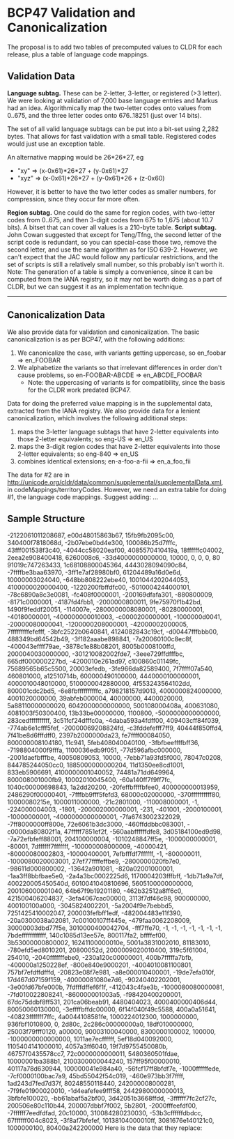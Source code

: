 # BCP47 Validation and Canonicalization

The proposal is to add two tables of precomputed values to CLDR for each
release, plus a table of language code mappings.

## Validation Data

**Language subtag.** These can be 2-letter, 3-letter, or registered (>3 letter).
We were looking at validation of 7,000 base language entries and Markus had an
idea. Algorithmically map the two-letter codes onto values from 0..675, and the
three letter codes onto 676..18251 (just over 14 bits).

The set of all valid language subtags can be put into a bit-set using 2,282
bytes. That allows for fast validation with a small table. Registered codes
would just use an exception table.

An alternative mapping would be 26\*26\*27, eg

*   "xy" => (x-0x61)\*26\*27 + (y-0x61)\*27
*   "xyz" => (x-0x61)\*26\*27 + (y-0x61)\*26 + (z-0x60)

However, it is better to have the two letter codes as smaller numbers, for
compression, since they occur far more often.

**Region subtag.** One could do the same for region codes, with two-letter codes
from 0..675, and then 3-digit codes from 675 to 1,675 (about 10.7 bits). A
bitset that can cover all values is a 210-byte table.
**Script subtag.** John Cowan suggested that except for Teng/Tfng, the second
letter of the script code is redundant, so you can special-case those two,
remove the second letter, and use the same algorithm as for ISO 639-2. However,
we can't expect that the JAC would follow any particular restrictions, and the
set of scripts is still a relatively small number, so this probably isn't worth
it.
Note: The generation of a table is simply a convenience, since it can be
computed from the IANA registry, so it may not be worth doing as a part of CLDR,
but we can suggest it as an implementation technique.

---

## Canonicalization Data

We also provide data for validation and canonicalization. The basic
canonicalization is as per BCP47, with the following additions:

1.  We canonicalize the case, with variants getting uppercase, so en_foobar =>
    en_FOOBAR
2.  We alphabetize the variants so that irrelevant differences in order don't
    cause problems, so en-FOOBAR-ABCDE => en_ABCDE_FOOBAR
    *   Note: the uppercasing of variants is for compatibility, since the basis
        for the CLDR work predated BCP47.

Data for doing the preferred value mapping is in the supplemental data,
extracted from the IANA registry.
We also provide data for a lenient canonicalization, which involves the
following additional steps:

1.  maps the 3-letter language subtags that have 2-letter equivalents into those
    2-letter equivalents; so eng-US => en_US
2.  maps the 3-digit region codes that have 2-letter equivalents into those
    2-letter equivalents; so eng-840 => en_US
3.  combines identical extensions; en-a-foo-a-fii => en_a_foo_fii

The data for #2 are in
<http://unicode.org/cldr/data/common/supplemental/supplementalData.xml>, in
codeMappings/territoryCodes. However, we need an extra table for doing #1, the
language code mappings. Suggest adding:
<codeMappings>
<languageCodes type="en" alpha3="eng"/>
...

## Sample Structure

<bits>
<region>
-2122061011208687, e00d48015863b67, 15fb9fb2095c00, 340400f7818068d,
-2b07ebe0bd4e300, 100086b25d7fffc, 43fff001538f3c40, -4044cc58020eaf00,
4085570410419a, 18ffffffc04002, 2eea2e908400418, 6260008c6,
-33d4000000000000, 10000, 0, 0,
0, 80
</region>
<language>
91019c747263433, 1c68108800045364, 4443028094090c84, -7ffffbe3baa63970,
-3ff1e7af28980bf0, 61204489a16d0e6d, 10000003024040, -648bb808222ebe40,
1001044202044053, 4100000020000400, -1220200fbffdfc00, -5010004244000101,
-78c6890a8c3e0081, -fc408f0000001, -200169dfafa301, -880800009,
-8171c0000001, -4187fd4fbb1, -2000000800011, 9fe75970f1b42bd,
1490f9feddf20051, -114007e, -2800000008080001, -80280000001,
-40180000001, -400000000010003, -c0000200000001, -1000000d0041,
-20000080000041, -1200000208000001, -42000002000005, 7fffffffffefefff,
-3bfc2522b0640841, 4124082843c19cf, -d00447fffbbb00, 488349bd64542b49,
-3f182aaabe898841, -7a20060100c8ec8f, -400043effff79ae, -3878c1e88b08201,
8005b0008100ffd, 2000040030000000, -301210082002fde7, -3eee729ffdfffbc,
665df000000227bd, -4200010e261ad97, c100860c01149fc, 75689565b65c5500,
20003efedb, -3fe966da82589400, 7f7ffff07a540, 460801000,
a12510714b, 600000490100000, 4440000100000001, 4000010048010000,
5100000042880000, 4f553243564102dd, 800001cdc2bd5, -6e8fbffffffffffc,
a798218157d9013, 4000000824000000, 4001020000000, 39abfeb000004,
40000000, 4400020000, 5a88110000000020, 6042000000000000,
500108000408a, 400631080, 4081003f50300400, 13b33be00000000,
1100800, -5000000000000000, 283cedffffffffff, 3c51fcf24dfffc0a,
-4daba593a4fdff00, 409403cff84f039, -774ab6e1cfff5fef, -20000069208824fd,
-c3fddefefff7ff9, 40444f850ffd4, 7f41be8d6fffdff0, 2397b2000000da23,
fe7ffff00084050, 800000008104180, 11c941, 5feb408040040100,
-3fbfbeeffffbff36, -7198804000f9fffa, 1100036edb9f051, -77d596afbc000000,
-2001daefbfffbe, 40050809053, 10000, -7ebb71a93fd5f000,
78047c0208, 844785244050cc0, 1885000000000204, 11d1350ee8cd1001,
833eb5906691, 4100000001040052, 74481a71dd649964, 800008001000fb9,
10002010045400, -60a140ff7f9ff7fc, 1040c00000698843, 1a2dd20200,
-20feffbffffbfee0, 400000000013959, 2486290f00000401, -7fffbb9fff5fefd3,
68000c02000000, -370ffffffffff80, 10000080215e, 1000011000000,
-21c2801000, -110008000001, -1, -224000004003,
-1801, -200002000000001, -231, -401001,
-2000100001, -10000000001, -4000000000000001, -7fa6743002322029,
-7ff8000000ff800e, 72e6061b3dc3000, -460ffddbbc083001, -c0000da80802f1a,
47fffff7851ef2f, -560aabffffffdfe8, 3d05184100ed9d98, -7a72efbfeff88001,
204100000004, -1010248847ff5e, -1000000000001, -80001,
7dffffff7fffffff, -100000008000009, -40000421, -80000080002803,
-10000400001, 7efbfffdf7ffffff, -1, -800000011,
-1000080020003001, 27ef77ffffeffbe9, -2800000020fb7e0, -98611d000800002,
-13642a901081, -820a02001000001, -1aa3ff8bbfbae5e0, -2a4a3bc0002225d6,
1170004203fffbff, -1db71a9a7df, 400220005450540d, 6010041040810696,
5605100000000000, 200106000001040, 64b67f9b19201180, -462b32512a8ff6c0,
421500406204837, -3efa4067cac00000, 3113f7df46c98, 900000000,
400100100a000, -3045824002201, -5a2004f9e7bebbd5, 7251425410002047,
200003fefbff1edf, -482004483e11f390, -20a0300038a02081, 7c00100107ff445e,
-479faa0062208009, 30000003dbd77f5e, 3010000400042704, -fff7ffe70,
-1, -1, -1, -1,
-1, -1, -1, 7bdeffffffffffff,
140c1085d13ee57e, 800117fa2, bffffef00, 3b53000000800002,
16241100000010e, 5001a3831002010, 81183010, -780efd5ed8010201,
20800052d, 2000009020010400, 319c5f61004, 254010,
-2040fffffffebe0, -230a120c00000001, 400b7fffffa7bfb, -400000a1250228ef,
-800e840e9000201, -4004010081100801, 757bf7efdffdfffd, -20823e08f7e981,
-a8e000010400001, -19de7efa010f, 17d467d07159f159, -40000081080e7d6,
-90240402202001, -3e00fd67bfe000b, 7fdfffdffef6f1f, -412043c4fae3b,
-1000080080000081, -7fd010022808241, -860000001003a5, -f98420400200001,
67dc75ddbf8ff531, 201ca06beab91, 4480404023, 4000400000406d44,
80050060130000, -3effffbffdc00000, 6f14f040f49c5588, 400a0a51641,
-40823fffffff7ffc, 4a0044108581fe, 1000224012300, 1000000000,
936fbf1010800, 0, 2d80c, 2c286c00000000a0,
18df010000000, 25003f79fff0120, a00000, 90003100040000,
8300000100002, 100000, -1000000000000000, 1011ae7ecffffff,
5ef18d040092000, 1105404141000010, 4057a3ff6040, 19f7d9755450080b,
46757f0435578cc7, 72c0000000000011, 5480360501fdae, 10000001ba388b1,
2100300000044240, 157ff95f00000010, 40117a78d630944, 100000041e984a40,
-56fcf17ff8bfdf7e, -1000ffffffede, -7cf0000100bac7a9, 45bd55042f54c019,
-460e973bb3f7ffff, 1ad243d7fed7d37f, 80248550118440, 242000008000281,
-7f9fe01900020010, -1d4eafefee9fff58, 2442980000000013, 3bfbfe100020,
-bb61abaf5a2bf00, 3d42051b3668ffdd, -3ffffff7fc2cf27c, 200506e80c110b44,
200007dbbf7f002, 5b2801, -2000fffeefdf00, -7ffffff7eedfdfad,
20c10000, 310084280230030, -53b3cffffffdbdcc, 67ffffff004c8023,
-3f8af7bfefef, 10138104000010ff, 3081676e140121c0, 1000000100,
80400a242200000
</language>
</bits>
Here is the data that they replace:
<!-- \[001, 002, 003, 005, 009, 011, 013, 014, 015, 017, 018, 019, 021, 029,
030, 034, 035, 039, 053, 054, 057, 061, 062, 142, 143, 145, 150, 151, 154, 155,
172, 419, AA, AD, AE, AF, AG, AI, AL, AM, AN, AO, AQ, AR, AS, AT, AU, AW, AX,
AZ, BA, BB, BD, BE, BF, BG, BH, BI, BJ, BL, BM, BN, BO, BR, BS, BT, BU, BV, BW,
BY, BZ, CA, CC, CD, CF, CG, CH, CI, CK, CL, CM, CN, CO, CR, CS, CU, CV, CX, CY,
CZ, DD, DE, DJ, DK, DM, DO, DZ, EC, EE, EG, EH, ER, ES, ET, FI, FJ, FK, FM, FO,
FR, FX, GA, GB, GD, GE, GF, GG, GH, GI, GL, GM, GN, GP, GQ, GR, GS, GT, GU, GW,
GY, HK, HM, HN, HR, HT, HU, ID, IE, IL, IM, IN, IO, IQ, IR, IS, IT, JE, JM, JO,
JP, KE, KG, KH, KI, KM, KN, KP, KR, KW, KY, KZ, LA, LB, LC, LI, LK, LR, LS, LT,
LU, LV, LY, MA, MC, MD, ME, MF, MG, MH, MK, ML, MM, MN, MO, MP, MQ, MR, MS, MT,
MU, MV, MW, MX, MY, MZ, NA, NC, NE, NF, NG, NI, NL, NO, NP, NR, NT, NU, NZ, OM,
PA, PE, PF, PG, PH, PK, PL, PM, PN, PR, PS, PT, PW, PY, QA, QM, QN, QO, QP, QQ,
QR, QS, QT, QU, QV, QW, QX, QY, QZ, RE, RO, RS, RU, RW, SA, SB, SC, SD, SE, SG,
SH, SI, SJ, SK, SL, SM, SN, SO, SR, ST, SU, SV, SY, SZ, TC, TD, TF, TG, TH, TJ,
TK, TL, TM, TN, TO, TP, TR, TT, TV, TW, TZ, UA, UG, UM, US, UY, UZ, VA, VC, VE,
VG, VI, VN, VU, WF, WS, XA, XB, XC, XD, XE, XF, XG, XH, XI, XJ, XK, XL, XM, XN,
XO, XP, XQ, XR, XS, XT, XU, XV, XW, XX, XY, XZ, YD, YE, YT, YU, ZA, ZM, ZR, ZW,
ZZ\] -->
<!-- \[aa, aaa, aab, aac, aad, aae, aaf, aag, aah, aai, aak, aal, aam, aan, aao,
aap, aaq, aas, aat, aau, aaw, aax, aaz, ab, aba, abb, abc, abd, abe, abf, abg,
abh, abi, abj, abl, abm, abn, abo, abp, abq, abr, abs, abt, abu, abv, abw, abx,
aby, abz, aca, acb, acd, ace, acf, ach, aci, ack, acl, acm, acn, acp, acq, acr,
acs, act, acu, acv, acw, acx, acy, acz, ada, adb, add, ade, adf, adg, adh, adi,
adj, adl, adn, ado, adp, adq, adr, ads, adt, adu, adw, adx, ady, adz, ae, aea,
aeb, aec, aed, aee, aek, ael, aem, aen, aeq, aer, aes, aeu, aew, aey, aez, af,
afa, afb, afd, afe, afg, afh, afi, afk, afn, afo, afp, afs, aft, afu, afz, aga,
agb, agc, agd, age, agf, agg, agh, agi, agj, agk, agl, agm, agn, ago, agp, agq,
agr, ags, agt, agu, agv, agw, agx, agy, agz, aha, ahb, ahg, ahh, ahi, ahk, ahl,
ahm, ahn, aho, ahp, ahr, ahs, aht, aia, aib, aic, aid, aie, aif, aig, aih, aii,
aij, aik, ail, aim, ain, aio, aip, aiq, air, ais, ait, aiw, aix, aiy, aja, ajg,
aji, ajp, ajt, aju, ajw, ajz, ak, akb, akc, akd, ake, akf, akg, akh, aki, akj,
akk, akl, akm, ako, akp, akq, akr, aks, akt, aku, akv, akw, akx, aky, akz, ala,
alc, ald, ale, alf, alg, alh, ali, alj, alk, all, alm, aln, alo, alp, alq, alr,
als, alt, alu, alw, alx, aly, alz, am, ama, amb, amc, ame, amf, amg, ami, amj,
amk, aml, amm, amn, amo, amp, amq, amr, ams, amt, amu, amv, amw, amx, amy, amz,
an, ana, anb, anc, and, ane, anf, ang, anh, ani, anj, ank, anl, anm, ann, ano,
anp, anq, anr, ans, ant, anu, anv, anw, anx, any, anz, aoa, aob, aoc, aod, aoe,
aof, aog, aoh, aoi, aoj, aok, aol, aom, aon, aor, aos, aot, aox, aoz, apa, apb,
apc, apd, ape, apg, aph, api, apj, apk, apl, apm, apn, apo, app, apq, apr, aps,
apt, apu, apv, apw, apx, apy, apz, aqc, aqg, aqm, aqn, aqp, aqr, ar, arb, arc,
ard, are, arh, ari, arj, ark, arl, arn, aro, arp, arq, arr, ars, art, aru, arv,
arw, arx, ary, arz, as, asa, asb, asc, asd, ase, asf, asg, ash, asi, asj, ask,
asl, asn, aso, asp, asq, asr, ass, ast, asu, asv, asw, asx, asy, asz, ata, atb,
atc, atd, ate, atg, ath, ati, atj, atk, atl, atm, atn, ato, atp, atq, atr, ats,
att, atu, atv, atw, atx, aty, atz, aua, aub, auc, aud, aue, aug, auh, aui, auj,
auk, aul, aum, aun, auo, aup, auq, aur, aus, aut, auu, auw, aux, auy, auz, av,
avb, avd, avi, avk, avl, avn, avo, avs, avt, avu, avv, awa, awb, awc, awe, awh,
awi, awk, awm, awn, awo, awr, aws, awt, awu, awv, aww, awx, awy, axb, axg, axk,
axm, axx, ay, aya, ayb, ayc, ayd, aye, ayg, ayh, ayi, ayk, ayl, ayn, ayo, ayp,
ayq, ayr, ays, ayt, ayu, ayx, ayy, ayz, az, aza, azb, azg, azj, azm, azo, azt,
azz, ba, baa, bab, bac, bad, bae, baf, bag, bah, bai, baj, bal, ban, bao, bap,
bar, bas, bat, bau, bav, baw, bax, bay, baz, bba, bbb, bbc, bbd, bbe, bbf, bbg,
bbh, bbi, bbj, bbk, bbl, bbm, bbn, bbo, bbp, bbq, bbr, bbs, bbt, bbu, bbv, bbw,
bbx, bby, bbz, bca, bcb, bcc, bcd, bce, bcf, bcg, bch, bci, bcj, bck, bcl, bcm,
bcn, bco, bcp, bcq, bcr, bcs, bct, bcu, bcv, bcw, bcy, bcz, bda, bdb, bdc, bdd,
bde, bdg, bdh, bdi, bdj, bdk, bdl, bdm, bdn, bdo, bdp, bdq, bdr, bds, bdt, bdu,
bdv, bdw, bdx, bdy, bdz, be, bea, beb, bec, bed, bee, bef, beg, beh, bei, bej,
bek, bem, beo, bep, beq, ber, bes, bet, beu, bev, bew, bex, bey, bez, bfa, bfb,
bfc, bfd, bfe, bff, bfg, bfh, bfi, bfj, bfk, bfl, bfm, bfn, bfo, bfp, bfq, bfr,
bfs, bft, bfu, bfw, bfy, bfz, bg, bga, bgb, bgc, bgd, bge, bgf, bgg, bgi, bgj,
bgk, bgl, bgm, bgn, bgo, bgp, bgq, bgr, bgs, bgt, bgu, bgv, bgw, bgx, bgy, bgz,
bh, bha, bhb, bhc, bhd, bhe, bhf, bhg, bhh, bhi, bhj, bhk, bhl, bhm, bhn, bho,
bhp, bhq, bhr, bhs, bht, bhu, bhv, bhw, bhx, bhy, bhz, bi, bia, bib, bic, bid,
bie, bif, big, bij, bik, bil, bim, bin, bio, bip, biq, bir, bit, biu, biv, biw,
bix, biy, biz, bja, bjb, bjc, bjd, bje, bjf, bjg, bjh, bji, bjj, bjk, bjl, bjm,
bjn, bjo, bjq, bjr, bjs, bjt, bju, bjv, bjw, bjx, bjy, bjz, bka, bkb, bkc, bkd,
bkf, bkg, bkh, bki, bkj, bkk, bkl, bkm, bkn, bko, bkp, bkq, bkr, bks, bkt, bku,
bkv, bkw, bkx, bky, bkz, bla, blb, blc, bld, ble, blf, blg, blh, bli, blj, blk,
bll, blm, bln, blo, blp, blq, blr, bls, blt, blv, blw, blx, bly, blz, bm, bma,
bmb, bmc, bmd, bme, bmf, bmg, bmh, bmi, bmj, bmk, bml, bmm, bmn, bmo, bmp, bmq,
bmr, bms, bmt, bmu, bmv, bmw, bmx, bmy, bmz, bn, bna, bnb, bnc, bnd, bne, bnf,
bng, bni, bnj, bnk, bnl, bnm, bnn, bno, bnp, bnq, bnr, bns, bnt, bnu, bnv, bnw,
bnx, bny, bnz, bo, boa, bob, boe, bof, bog, boh, boi, boj, bok, bol, bom, bon,
boo, bop, boq, bor, bot, bou, bov, bow, box, boy, boz, bpa, bpb, bpd, bpg, bph,
bpi, bpj, bpk, bpl, bpm, bpn, bpo, bpp, bpq, bpr, bps, bpt, bpu, bpv, bpw, bpx,
bpy, bpz, bqa, bqb, bqc, bqd, bqf, bqg, bqh, bqi, bqj, bqk, bql, bqm, bqn, bqo,
bqp, bqq, bqr, bqs, bqt, bqu, bqv, bqw, bqx, bqy, bqz, br, bra, brb, brc, brd,
brf, brg, brh, bri, brj, brk, brl, brm, brn, bro, brp, brq, brr, brs, brt, bru,
brv, brw, brx, bry, brz, bs, bsa, bsb, bsc, bse, bsf, bsg, bsh, bsi, bsj, bsk,
bsl, bsm, bsn, bso, bsp, bsq, bsr, bss, bst, bsu, bsv, bsw, bsx, bsy, bta, btb,
btc, btd, bte, btf, btg, bth, bti, btj, btk, btl, btm, btn, bto, btp, btq, btr,
bts, btt, btu, btv, btw, btx, bty, btz, bua, bub, buc, bud, bue, buf, bug, buh,
bui, buj, buk, bum, bun, buo, bup, buq, bus, but, buu, buv, buw, bux, buy, buz,
bva, bvb, bvc, bvd, bve, bvf, bvg, bvh, bvi, bvj, bvk, bvl, bvm, bvn, bvo, bvq,
bvr, bvt, bvu, bvv, bvw, bvx, bvz, bwa, bwb, bwc, bwd, bwe, bwf, bwg, bwh, bwi,
bwj, bwk, bwl, bwm, bwn, bwo, bwp, bwq, bwr, bws, bwt, bwu, bww, bwx, bwy, bwz,
bxa, bxb, bxc, bxd, bxe, bxf, bxg, bxh, bxi, bxj, bxk, bxl, bxm, bxn, bxo, bxp,
bxq, bxr, bxs, bxu, bxv, bxw, bxx, bxz, bya, byb, byc, byd, bye, byf, byg, byh,
byi, byj, byk, byl, bym, byn, byo, byp, byq, byr, bys, byt, byv, byw, byx, byy,
byz, bza, bzb, bzd, bze, bzf, bzg, bzh, bzi, bzj, bzk, bzl, bzm, bzn, bzo, bzp,
bzq, bzr, bzs, bzt, bzu, bzv, bzw, bzx, bzy, bzz, ca, caa, cab, cac, cad, cae,
caf, cag, cah, cai, caj, cak, cal, cam, can, cao, cap, caq, car, cas, cau, cav,
caw, cax, cay, caz, cbb, cbc, cbd, cbe, cbg, cbh, cbi, cbj, cbk, cbl, cbn, cbo,
cbr, cbs, cbt, cbu, cbv, cby, cca, ccc, ccd, cce, ccg, cch, ccj, ccl, ccm, cco,
ccp, ccq, ccr, cda, cde, cdf, cdg, cdh, cdi, cdj, cdm, cdn, cdo, cdr, cds, cdy,
cdz, ce, cea, ceb, ceg, cel, cen, cet, cfa, cfd, cfg, cfm, cga, cgc, cgg, cgk,
ch, chb, chc, chd, chf, chg, chh, chj, chk, chl, chm, chn, cho, chp, chq, chr,
cht, chw, chx, chy, chz, cia, cib, cic, cid, cie, cih, cik, cim, cin, cip, cir,
ciw, ciy, cja, cje, cjh, cji, cjk, cjm, cjn, cjo, cjp, cjr, cjs, cjv, cjy, cka,
ckb, ckh, ckl, cko, ckq, ckr, cks, ckt, cku, ckv, ckx, cky, ckz, cla, clc, cld,
cle, clh, cli, clk, cll, clm, clo, clu, clw, cly, cma, cmc, cme, cmg, cmi, cmk,
cml, cmm, cmn, cmo, cmr, cms, cmt, cna, cnb, cnc, cng, cnh, cni, cnk, cnl, cno,
cns, cnt, cnu, cnw, cnx, co, coa, cob, coc, cod, coe, cof, cog, coh, coj, cok,
col, com, con, coo, cop, coq, cot, cou, cov, cow, cox, coy, coz, cpa, cpb, cpc,
cpe, cpf, cpg, cpi, cpn, cpp, cps, cpu, cpx, cpy, cqd, cqu, cr, cra, crb, crc,
crd, crf, crg, crh, cri, crj, crk, crl, crm, crn, cro, crp, crq, crr, crs, crt,
crv, crw, crx, cry, crz, cs, csa, csb, csc, csd, cse, csf, csg, csh, csi, csk,
csl, csm, csn, cso, csq, csr, css, cst, csw, csy, csz, cta, ctc, ctd, cte, ctg,
ctl, ctm, ctn, cto, ctp, cts, ctt, ctu, ctz, cu, cua, cub, cuc, cug, cuh, cui,
cuj, cuk, cul, cum, cuo, cup, cuq, cur, cus, cut, cuu, cuv, cuw, cux, cv, cvg,
cvn, cwa, cwb, cwd, cwe, cwg, cwt, cy, cya, cyb, cyo, czh, czk, czn, czo, czt,
da, daa, dac, dad, dae, daf, dag, dah, dai, daj, dak, dal, dam, dao, dap, daq,
dar, das, dau, dav, daw, dax, day, daz, dba, dbb, dbd, dbe, dbf, dbg, dbi, dbj,
dbl, dbm, dbn, dbo, dbp, dbq, dbr, dbu, dbv, dby, dcc, dcr, ddd, dde, ddg, ddi,
ddj, ddn, ddo, dds, ddw, de, dec, ded, dee, def, deg, deh, dei, dek, del, dem,
den, dep, deq, der, des, dev, dez, dga, dgb, dgc, dgd, dge, dgg, dgh, dgi, dgk,
dgn, dgo, dgr, dgs, dgu, dgx, dgz, dha, dhd, dhg, dhi, dhl, dhm, dhn, dho, dhr,
dhs, dhu, dhv, dhw, dia, dib, dic, did, dif, dig, dih, dii, dij, dik, dil, dim,
din, dio, dip, diq, dir, dis, dit, diu, diw, dix, diy, diz, djb, djc, djd, dje,
djf, dji, djj, djk, djl, djm, djn, djo, djr, dju, djw, dka, dkk, dkl, dkr, dks,
dkx, dlg, dlm, dln, dma, dmc, dme, dmg, dmk, dml, dmm, dmo, dmr, dms, dmu, dmv,
dmx, dmy, dna, dnd, dne, dng, dni, dnk, dnn, dnr, dnt, dnu, dnw, dny, doa, dob,
doc, doe, dof, doh, doi, dok, dol, don, doo, dop, doq, dor, dos, dot, dov, dow,
dox, doy, doz, dpp, dra, drb, drd, dre, drg, drh, dri, drl, drn, dro, drq, drr,
drs, drt, dru, drw, dry, dsb, dse, dsh, dsi, dsl, dsn, dso, dsq, dta, dtb, dti,
dtk, dtm, dtp, dtr, dts, dtt, dtu, dua, dub, duc, dud, due, duf, dug, duh, dui,
duj, duk, dul, dum, dun, duo, dup, duq, dur, dus, duu, duv, duw, dux, duy, duz,
dv, dva, dwa, dwl, dwr, dws, dww, dya, dyb, dyd, dyg, dyi, dym, dyn, dyo, dyu,
dyy, dz, dza, dzd, dzg, dzl, dzn, ebg, ebo, ebr, ebu, ecr, ecs, ecy, ee, eee,
efa, efe, efi, ega, egl, ego, egy, ehu, eip, eit, eiv, eja, eka, eke, ekg, eki,
ekk, ekl, ekm, eko, ekp, ekr, eky, el, ele, elh, eli, elk, elm, elo, elp, elu,
elx, ema, emb, eme, emg, emi, emk, emm, emn, emo, emp, ems, emu, emw, emy, en,
ena, enb, enc, end, enf, enh, enm, enn, eno, enq, enr, enu, env, enw, eo, eot,
epi, era, erg, erh, eri, erk, ero, err, ers, ert, erw, es, ese, esh, esi, esk,
esl, esm, esn, eso, esq, ess, esu, et, etb, etc, eth, etn, eto, etr, ets, ett,
etu, etx, etz, eu, eve, evh, evn, ewo, ext, eya, eyo, eze, fa, faa, fab, fad,
faf, fag, fah, fai, faj, fak, fal, fam, fan, fap, far, fat, fau, fax, fay, faz,
fcs, fer, ff, ffi, ffm, fgr, fi, fia, fie, fil, fip, fir, fit, fiu, fiw, fj,
fkv, fla, flh, fli, fll, fln, flr, fly, fmp, fmu, fng, fni, fo, fod, foi, fom,
fon, for, fos, fpe, fqs, fr, frc, frd, frk, frm, fro, frp, frq, frr, frs, frt,
fse, fsl, fss, fub, fuc, fud, fue, fuf, fuh, fui, fuj, fum, fun, fuq, fur, fut,
fuu, fuv, fuy, fvr, fwa, fwe, fy, ga, gaa, gab, gad, gae, gaf, gag, gah, gai,
gaj, gak, gal, gam, gan, gao, gap, gaq, gar, gas, gat, gau, gav, gaw, gax, gay,
gaz, gba, gbb, gbc, gbd, gbe, gbf, gbg, gbh, gbi, gbj, gbk, gbl, gbm, gbn, gbo,
gbp, gbq, gbr, gbs, gbu, gbv, gbx, gby, gbz, gcc, gcd, gce, gcf, gcl, gcn, gcr,
gct, gd, gda, gdb, gdc, gdd, gde, gdf, gdg, gdh, gdi, gdj, gdk, gdl, gdm, gdn,
gdo, gdq, gdr, gdu, gdx, gea, geb, gec, ged, geg, geh, gei, gej, gek, gel, gem,
geq, ges, gew, gex, gey, gez, gfk, gft, gga, ggb, ggd, gge, ggg, ggk, ggl, ggn,
ggo, ggr, ggt, ggu, ggw, gha, ghc, ghe, ghh, ghk, ghl, ghn, gho, ghr, ghs, ght,
gia, gib, gic, gid, gig, gil, gim, gin, gio, gip, giq, gir, gis, git, giw, gix,
giy, giz, gji, gjk, gjn, gju, gka, gke, gkn, gkp, gl, glc, gld, glh, gli, glj,
glk, glo, glr, glu, glw, gly, gma, gmb, gmd, gmh, gml, gmm, gmn, gmu, gmv, gmx,
gmy, gn, gna, gnb, gnc, gnd, gne, gng, gnh, gni, gnk, gnl, gnm, gnn, gno, gnq,
gnr, gnt, gnu, gnw, gnz, goa, gob, goc, god, goe, gof, gog, goh, goi, goj, gok,
gol, gom, gon, goo, gop, goq, gor, gos, got, gou, gow, gox, goy, goz, gpa, gpn,
gqa, gqi, gqn, gqr, gra, grb, grc, grd, grg, grh, gri, grj, grm, gro, grq, grr,
grs, grt, gru, grv, grw, grx, gry, grz, gse, gsg, gsl, gsm, gsn, gso, gsp, gss,
gsw, gta, gti, gu, gua, gub, guc, gud, gue, guf, gug, guh, gui, guk, gul, gum,
gun, guo, gup, guq, gur, gus, gut, guu, guv, guw, gux, guz, gv, gva, gvc, gve,
gvf, gvj, gvl, gvm, gvn, gvo, gvp, gvr, gvs, gvy, gwa, gwb, gwc, gwd, gwe, gwf,
gwg, gwi, gwj, gwn, gwr, gwt, gwu, gww, gwx, gxx, gya, gyb, gyd, gye, gyf, gyg,
gyi, gyl, gym, gyn, gyr, gyy, gza, gzi, gzn, ha, haa, hab, hac, had, hae, haf,
hag, hah, hai, haj, hak, hal, ham, han, hao, hap, haq, har, has, hav, haw, hax,
hay, haz, hba, hbb, hbn, hbo, hbu, hca, hch, hdn, hds, hdy, he, hea, hed, heg,
heh, hei, hem, hgm, hgw, hhi, hhr, hhy, hi, hia, hib, hid, hif, hig, hih, hii,
hij, hik, hil, him, hio, hir, hit, hiw, hix, hji, hka, hke, hkk, hks, hla, hlb,
hld, hle, hlt, hlu, hma, hmb, hmc, hmd, hme, hmf, hmg, hmh, hmi, hmj, hmk, hml,
hmm, hmn, hmp, hmq, hmr, hms, hmt, hmu, hmv, hmw, hmy, hmz, hna, hnd, hne, hnh,
hni, hnj, hnn, hno, hns, hnu, ho, hoa, hob, hoc, hod, hoe, hoh, hoi, hoj, hol,
hom, hoo, hop, hor, hos, hot, hov, how, hoy, hoz, hpo, hps, hr, hra, hre, hrk,
hrm, hro, hrr, hrt, hru, hrx, hrz, hsb, hsh, hsl, hsn, hss, ht, hti, hto, hts,
htu, htx, hu, hub, huc, hud, hue, huf, hug, huh, hui, huj, huk, hul, hum, huo,
hup, huq, hur, hus, hut, huu, huv, huw, hux, huy, huz, hvc, hve, hvk, hvn, hvv,
hwa, hwc, hwo, hy, hya, hz, ia, iai, ian, iap, iar, iba, ibb, ibd, ibe, ibg,
ibi, ibl, ibm, ibn, ibr, ibu, iby, ica, ich, icl, icr, id, ida, idb, idc, idd,
ide, idi, idr, ids, idt, idu, ie, ifa, ifb, ife, iff, ifk, ifm, ifu, ify, ig,
igb, ige, igg, igl, igm, ign, igo, igs, igw, ihb, ihi, ihp, ii, ijc, ije, ijj,
ijn, ijo, ijs, ik, ike, iki, ikk, ikl, iko, ikp, ikt, ikv, ikw, ikx, ikz, ila,
ilb, ilg, ili, ilk, ill, ilo, ils, ilu, ilv, ilw, ima, ime, imi, iml, imn, imo,
imr, ims, imy, inb, inc, ine, ing, inh, inj, inl, inm, inn, ino, inp, ins, int,
inz, io, ior, iou, iow, ipi, ipo, iqu, ira, ire, irh, iri, irk, irn, iro, irr,
iru, irx, iry, is, isa, isc, isd, ise, isg, ish, isi, ism, isn, iso, isr, ist,
isu, it, itb, ite, iti, itk, itl, itm, ito, itr, its, itt, itv, itw, itx, ity,
itz, iu, ium, ivb, ivv, iwk, iwm, iwo, iws, ixc, ixl, iya, iyo, iyx, izh, izi,
izr, ja, jaa, jab, jac, jad, jae, jaf, jah, jaj, jak, jal, jam, jao, jaq, jar,
jas, jat, jau, jax, jay, jaz, jbe, jbj, jbn, jbo, jbr, jbt, jbu, jcs, jct, jda,
jdg, jdt, jeb, jee, jeg, jeh, jei, jek, jel, jen, jer, jet, jeu, jgb, jge, jgo,
jhi, jhs, jia, jib, jic, jid, jie, jig, jih, jii, jil, jim, jio, jiq, jit, jiu,
jiv, jiy, jko, jku, jle, jma, jmb, jmc, jmd, jmi, jml, jmn, jmr, jms, jmx, jna,
jnd, jng, jni, jnj, jnl, jns, job, jod, jor, jos, jow, jpa, jpr, jqr, jra, jrb,
jrr, jrt, jru, jsl, jua, jub, juc, jud, juh, juk, jul, jum, jun, juo, jup, jur,
jus, jut, juu, juw, juy, jv, jvd, jvn, jwi, jya, jye, jyy, ka, kaa, kab, kac,
kad, kae, kaf, kag, kah, kai, kaj, kak, kam, kao, kap, kaq, kar, kav, kaw, kax,
kay, kba, kbb, kbc, kbd, kbe, kbf, kbg, kbh, kbi, kbj, kbk, kbl, kbm, kbn, kbo,
kbp, kbq, kbr, kbs, kbt, kbu, kbv, kbw, kbx, kby, kbz, kca, kcb, kcc, kcd, kce,
kcf, kcg, kch, kci, kcj, kck, kcl, kcm, kcn, kco, kcp, kcq, kcr, kcs, kct, kcu,
kcv, kcw, kcx, kcy, kcz, kda, kdc, kdd, kde, kdf, kdg, kdh, kdi, kdj, kdk, kdl,
kdm, kdn, kdp, kdq, kdr, kdt, kdu, kdv, kdw, kdx, kdy, kdz, kea, keb, kec, ked,
kee, kef, keg, keh, kei, kej, kek, kel, kem, ken, keo, kep, keq, ker, kes, ket,
keu, kev, kew, kex, key, kez, kfa, kfb, kfc, kfd, kfe, kff, kfg, kfh, kfi, kfj,
kfk, kfl, kfm, kfn, kfo, kfp, kfq, kfr, kfs, kft, kfu, kfv, kfw, kfx, kfy, kfz,
kg, kga, kgb, kgc, kgd, kge, kgf, kgg, kgh, kgi, kgj, kgk, kgl, kgm, kgn, kgo,
kgp, kgq, kgr, kgs, kgt, kgu, kgv, kgw, kgx, kgy, kha, khb, khc, khd, khe, khf,
khg, khh, khi, khj, khk, khl, khn, kho, khp, khq, khr, khs, kht, khu, khv, khw,
khx, khy, khz, ki, kia, kib, kic, kid, kie, kif, kig, kih, kii, kij, kil, kim,
kio, kip, kiq, kis, kit, kiu, kiv, kiw, kix, kiy, kiz, kj, kja, kjb, kjc, kjd,
kje, kjf, kjg, kjh, kji, kjj, kjk, kjl, kjm, kjn, kjo, kjp, kjq, kjr, kjs, kjt,
kju, kjx, kjy, kjz, kk, kka, kkb, kkc, kkd, kke, kkf, kkg, kkh, kki, kkj, kkk,
kkl, kkm, kkn, kko, kkp, kkq, kkr, kks, kkt, kku, kkv, kkw, kkx, kky, kkz, kl,
kla, klb, klc, kld, kle, klf, klg, klh, kli, klj, klk, kll, klm, kln, klo, klp,
klq, klr, kls, klt, klu, klv, klw, klx, kly, klz, km, kma, kmb, kmc, kmd, kme,
kmf, kmg, kmh, kmi, kmj, kmk, kml, kmm, kmn, kmo, kmp, kmq, kmr, kms, kmt, kmu,
kmv, kmw, kmx, kmy, kmz, kn, kna, knb, knc, knd, kne, knf, kng, kni, knj, knk,
knl, knm, knn, kno, knp, knq, knr, kns, knt, knu, knv, knw, knx, kny, knz, ko,
koa, koc, kod, koe, kof, kog, koh, koi, koj, kok, kol, koo, kop, koq, kos, kot,
kou, kov, kow, kox, koy, koz, kpa, kpb, kpc, kpd, kpe, kpf, kpg, kph, kpi, kpj,
kpk, kpl, kpm, kpn, kpo, kpp, kpq, kpr, kps, kpt, kpu, kpv, kpw, kpx, kpy, kpz,
kqa, kqb, kqc, kqd, kqe, kqf, kqg, kqh, kqi, kqj, kqk, kql, kqm, kqn, kqo, kqp,
kqq, kqr, kqs, kqt, kqu, kqv, kqw, kqx, kqy, kqz, kr, kra, krb, krc, krd, kre,
krf, krh, kri, krj, krk, krl, krm, krn, kro, krp, krr, krs, krt, kru, krv, krw,
krx, kry, krz, ks, ksa, ksb, ksc, ksd, kse, ksf, ksg, ksh, ksi, ksj, ksk, ksl,
ksm, ksn, kso, ksp, ksq, ksr, kss, kst, ksu, ksv, ksw, ksx, ksy, ksz, kta, ktb,
ktc, ktd, kte, ktf, ktg, kth, kti, ktj, ktk, ktl, ktm, ktn, kto, ktp, ktq, ktr,
kts, ktt, ktu, ktv, ktw, ktx, kty, ktz, ku, kub, kuc, kud, kue, kuf, kug, kuh,
kui, kuj, kuk, kul, kum, kun, kuo, kup, kuq, kus, kut, kuu, kuv, kuw, kux, kuy,
kuz, kv, kva, kvb, kvc, kvd, kve, kvf, kvg, kvh, kvi, kvj, kvk, kvl, kvm, kvn,
kvo, kvp, kvq, kvr, kvs, kvt, kvu, kvv, kvw, kvx, kvy, kvz, kw, kwa, kwb, kwc,
kwd, kwe, kwf, kwg, kwh, kwi, kwj, kwk, kwl, kwm, kwn, kwo, kwp, kwq, kwr, kws,
kwt, kwu, kwv, kww, kwx, kwy, kwz, kxa, kxb, kxc, kxd, kxe, kxf, kxh, kxi, kxj,
kxk, kxl, kxm, kxn, kxo, kxp, kxq, kxr, kxs, kxt, kxu, kxv, kxw, kxx, kxy, kxz,
ky, kya, kyb, kyc, kyd, kye, kyf, kyg, kyh, kyi, kyj, kyk, kyl, kym, kyn, kyo,
kyp, kyq, kyr, kys, kyt, kyu, kyv, kyw, kyx, kyy, kyz, kza, kzb, kzc, kzd, kze,
kzf, kzg, kzh, kzi, kzj, kzk, kzl, kzm, kzn, kzo, kzp, kzq, kzr, kzs, kzt, kzu,
kzv, kzw, kzx, kzy, kzz, la, laa, lab, lac, lad, lae, laf, lag, lah, lai, laj,
lak, lal, lam, lan, lap, laq, lar, las, lau, law, lax, lay, laz, lb, lba, lbb,
lbc, lbe, lbf, lbg, lbi, lbj, lbm, lbn, lbo, lbq, lbr, lbs, lbt, lbu, lbv, lbw,
lbx, lby, lbz, lcc, lcd, lce, lcf, lch, lcl, lcm, lcp, lcq, lcs, ldb, ldd, ldg,
ldh, ldi, ldj, ldk, ldl, ldm, ldn, ldo, ldp, ldq, lea, leb, lec, led, lee, lef,
leg, leh, lei, lej, lek, lel, lem, len, leo, lep, leq, ler, les, let, leu, lev,
lew, lex, ley, lez, lfa, lfn, lg, lga, lgb, lgg, lgh, lgi, lgk, lgl, lgm, lgn,
lgq, lgr, lgt, lgu, lgz, lha, lhh, lhi, lhl, lhm, lhn, lhp, lhs, lht, lhu, li,
lia, lib, lic, lid, lie, lif, lig, lih, lii, lij, lik, lil, lio, lip, liq, lir,
lis, liu, liv, liw, lix, liy, liz, lje, lji, ljl, ljp, lka, lkb, lkc, lkd, lke,
lkh, lki, lkj, lkl, lkn, lko, lkr, lks, lkt, lky, lla, llb, llc, lld, lle, llf,
llg, llh, lli, llk, lll, llm, lln, llo, llp, llq, lls, llu, llx, lma, lmb, lmc,
lmd, lme, lmf, lmg, lmh, lmi, lmj, lmk, lml, lmm, lmn, lmo, lmp, lmq, lmr, lmu,
lmv, lmw, lmx, lmy, lmz, ln, lna, lnb, lnd, lng, lnh, lni, lnj, lnl, lnm, lnn,
lno, lns, lnu, lnz, lo, loa, lob, loc, loe, lof, log, loh, loi, loj, lok, lol,
lom, lon, loo, lop, loq, lor, los, lot, lou, lov, low, lox, loy, loz, lpa, lpe,
lpn, lpo, lpx, lra, lrc, lre, lrg, lri, lrk, lrl, lrm, lrn, lro, lrr, lrt, lrv,
lrz, lsa, lsd, lse, lsg, lsh, lsi, lsl, lsm, lso, lsp, lsr, lss, lst, lt, ltc,
lti, ltn, lto, lts, ltu, lu, lua, luc, lud, lue, luf, lui, luj, luk, lul, lum,
lun, luo, lup, luq, lur, lus, lut, luu, luv, luw, luy, luz, lv, lva, lvk, lvu,
lwa, lwe, lwg, lwh, lwl, lwm, lwo, lwt, lww, lya, lyg, lyn, lzh, lzl, lzn, lzz,
maa, mab, mad, mae, maf, mag, mai, maj, mak, mam, man, map, maq, mas, mat, mau,
mav, maw, max, maz, mba, mbb, mbc, mbd, mbe, mbf, mbh, mbi, mbj, mbk, mbl, mbm,
mbn, mbo, mbp, mbq, mbr, mbs, mbt, mbu, mbv, mbw, mbx, mby, mbz, mca, mcb, mcc,
mcd, mce, mcf, mcg, mch, mci, mcj, mck, mcl, mcm, mcn, mco, mcp, mcq, mcr, mcs,
mct, mcu, mcv, mcw, mcx, mcy, mcz, mda, mdb, mdc, mdd, mde, mdf, mdg, mdh, mdi,
mdj, mdk, mdl, mdm, mdn, mdp, mdq, mdr, mds, mdt, mdu, mdv, mdw, mdx, mdy, mdz,
mea, meb, mec, med, mee, mef, meg, meh, mei, mej, mek, mel, mem, men, meo, mep,
meq, mer, mes, met, meu, mev, mew, mey, mez, mfa, mfb, mfc, mfd, mfe, mff, mfg,
mfh, mfi, mfj, mfk, mfl, mfm, mfn, mfo, mfp, mfq, mfr, mfs, mft, mfu, mfv, mfw,
mfx, mfy, mfz, mg, mga, mgb, mgc, mgd, mge, mgf, mgg, mgh, mgi, mgj, mgk, mgl,
mgm, mgn, mgo, mgp, mgq, mgr, mgs, mgt, mgu, mgv, mgw, mgx, mgy, mgz, mh, mha,
mhb, mhc, mhd, mhe, mhf, mhg, mhh, mhi, mhj, mhk, mhl, mhm, mhn, mho, mhp, mhq,
mhr, mhs, mht, mhu, mhw, mhx, mhy, mhz, mi, mia, mib, mic, mid, mie, mif, mig,
mih, mii, mij, mik, mil, mim, min, mio, mip, miq, mir, mis, mit, miu, miw, mix,
miy, miz, mja, mjc, mjd, mje, mjg, mjh, mji, mjj, mjk, mjl, mjm, mjn, mjo, mjp,
mjq, mjr, mjs, mjt, mju, mjv, mjw, mjx, mjy, mjz, mk, mka, mkb, mkc, mke, mkf,
mkg, mkh, mki, mkj, mkk, mkl, mkm, mkn, mko, mkp, mkq, mkr, mks, mkt, mku, mkv,
mkw, mkx, mky, mkz, ml, mla, mlb, mlc, mld, mle, mlf, mlh, mli, mlj, mlk, mll,
mlm, mln, mlo, mlp, mlq, mlr, mls, mlu, mlv, mlw, mlx, mlz, mma, mmb, mmc, mmd,
mme, mmf, mmg, mmh, mmi, mmj, mmk, mml, mmm, mmn, mmo, mmp, mmq, mmr, mmt, mmu,
mmv, mmw, mmx, mmy, mmz, mn, mna, mnb, mnc, mnd, mne, mnf, mng, mnh, mni, mnj,
mnk, mnl, mnm, mnn, mno, mnp, mnq, mnr, mns, mnt, mnu, mnv, mnw, mnx, mny, mnz,
mo, moa, moc, mod, moe, mof, mog, moh, moi, moj, mok, mom, moo, mop, moq, mor,
mos, mot, mou, mov, mow, mox, moy, moz, mpa, mpb, mpc, mpd, mpe, mpg, mph, mpi,
mpj, mpk, mpl, mpm, mpn, mpo, mpp, mpq, mpr, mps, mpt, mpu, mpv, mpw, mpx, mpy,
mpz, mqa, mqb, mqc, mqe, mqf, mqg, mqh, mqi, mqj, mqk, mql, mqm, mqn, mqo, mqp,
mqq, mqr, mqs, mqt, mqu, mqv, mqw, mqx, mqy, mqz, mr, mra, mrb, mrc, mrd, mre,
mrf, mrg, mrh, mrj, mrk, mrl, mrm, mrn, mro, mrp, mrq, mrr, mrs, mrt, mru, mrv,
mrw, mrx, mry, mrz, ms, msb, msc, msd, mse, msf, msg, msh, msi, msj, msk, msl,
msm, msn, mso, msp, msq, msr, mss, mst, msu, msv, msw, msx, msy, msz, mt, mta,
mtb, mtc, mtd, mte, mtf, mtg, mth, mti, mtj, mtk, mtl, mtm, mtn, mto, mtp, mtq,
mtr, mts, mtt, mtu, mtv, mtw, mtx, mty, mua, mub, muc, mud, mue, mug, muh, mui,
muj, muk, mul, mum, mun, muo, mup, muq, mur, mus, mut, muu, muv, mux, muy, muz,
mva, mvb, mvd, mve, mvf, mvg, mvh, mvi, mvk, mvl, mvm, mvn, mvo, mvp, mvq, mvr,
mvs, mvt, mvu, mvv, mvw, mvx, mvy, mvz, mwa, mwb, mwc, mwd, mwe, mwf, mwg, mwh,
mwi, mwj, mwk, mwl, mwm, mwn, mwo, mwp, mwq, mwr, mws, mwt, mwu, mwv, mww, mwx,
mwy, mwz, mxa, mxb, mxc, mxd, mxe, mxf, mxg, mxh, mxi, mxj, mxk, mxl, mxm, mxn,
mxo, mxp, mxq, mxr, mxs, mxt, mxu, mxv, mxw, mxx, mxy, mxz, my, myb, myc, myd,
mye, myf, myg, myh, myi, myj, myk, myl, mym, myn, myo, myp, myq, myr, mys, myt,
myu, myv, myw, myx, myy, myz, mza, mzb, mzc, mzd, mze, mzg, mzh, mzi, mzj, mzk,
mzl, mzm, mzn, mzo, mzp, mzq, mzr, mzs, mzt, mzu, mzv, mzw, mzx, mzy, mzz, na,
naa, nab, nac, nad, nae, naf, nag, nah, nai, naj, nak, nal, nam, nan, nao, nap,
naq, nar, nas, nat, naw, nax, nay, naz, nb, nba, nbb, nbc, nbd, nbe, nbf, nbg,
nbh, nbi, nbj, nbk, nbm, nbn, nbo, nbp, nbq, nbr, nbs, nbt, nbu, nbv, nbw, nbx,
nby, nca, ncb, ncc, ncd, nce, ncf, ncg, nch, nci, ncj, nck, ncl, ncm, ncn, nco,
ncp, ncr, ncs, nct, ncu, ncx, ncz, nd, nda, ndb, ndc, ndd, ndf, ndg, ndh, ndi,
ndj, ndk, ndl, ndm, ndn, ndp, ndq, ndr, nds, ndt, ndu, ndv, ndw, ndx, ndy, ndz,
ne, nea, neb, nec, ned, nee, nef, neg, neh, nei, nej, nek, nem, nen, neo, neq,
ner, nes, net, nev, new, nex, ney, nez, nfa, nfd, nfl, nfr, nfu, ng, nga, ngb,
ngc, ngd, nge, ngg, ngh, ngi, ngj, ngk, ngl, ngm, ngn, ngo, ngp, ngq, ngr, ngs,
ngt, ngu, ngv, ngw, ngx, ngy, ngz, nha, nhb, nhc, nhd, nhe, nhf, nhg, nhh, nhi,
nhk, nhm, nhn, nho, nhp, nhq, nhr, nht, nhu, nhv, nhw, nhx, nhy, nhz, nia, nib,
nic, nid, nie, nif, nig, nih, nii, nij, nik, nil, nim, nin, nio, niq, nir, nis,
nit, niu, niv, niw, nix, niy, niz, nja, njb, njd, njh, nji, njj, njl, njm, njn,
njo, njr, njs, njt, nju, njx, njy, nka, nkb, nkc, nkd, nke, nkf, nkg, nkh, nki,
nkj, nkk, nkm, nkn, nko, nkp, nkr, nks, nkt, nku, nkv, nkw, nkx, nkz, nl, nla,
nlc, nle, nlg, nli, nlj, nlk, nll, nln, nlo, nlr, nlu, nlv, nlx, nly, nlz, nma,
nmb, nmc, nmd, nme, nmf, nmg, nmh, nmi, nmj, nmk, nml, nmm, nmn, nmo, nmp, nmq,
nmr, nms, nmt, nmu, nmv, nmw, nmx, nmy, nmz, nn, nna, nnb, nnc, nnd, nne, nnf,
nng, nnh, nni, nnj, nnk, nnl, nnm, nnn, nnp, nnq, nnr, nns, nnt, nnu, nnv, nnw,
nnx, nny, nnz, no, noa, noc, nod, noe, nof, nog, noh, noi, nok, nom, non, noo,
nop, noq, nos, not, nou, nov, now, noy, noz, npa, npb, nph, npl, npn, npo, nps,
npu, npy, nqg, nqk, nqm, nqn, nqo, nr, nra, nrb, nrc, nre, nrg, nri, nrl, nrm,
nrn, nrp, nrr, nrt, nrx, nrz, nsa, nsc, nsd, nse, nsg, nsh, nsi, nsk, nsl, nsm,
nsn, nso, nsp, nsq, nsr, nss, nst, nsu, nsv, nsw, nsx, nsy, nsz, nte, nti, ntj,
ntk, ntm, nto, ntp, ntr, nts, ntu, ntw, nty, ntz, nua, nub, nuc, nud, nue, nuf,
nug, nuh, nui, nuj, nul, num, nun, nuo, nup, nuq, nur, nus, nut, nuu, nuv, nuw,
nux, nuy, nuz, nv, nvh, nvm, nwa, nwb, nwc, nwe, nwi, nwm, nwr, nwx, nwy, nxa,
nxd, nxe, nxg, nxi, nxl, nxm, nxn, nxr, nxu, nxx, ny, nyb, nyc, nyd, nye, nyf,
nyg, nyh, nyi, nyj, nyk, nyl, nym, nyn, nyo, nyp, nyq, nyr, nys, nyt, nyu, nyv,
nyw, nyx, nyy, nza, nzb, nzi, nzk, nzm, nzs, nzu, nzy, oaa, oac, oar, oav, obi,
obl, obm, obo, obr, obt, obu, oc, oca, och, oco, ocu, oda, odk, odt, odu, ofo,
ofs, ofu, ogb, ogc, oge, ogg, ogo, ogu, oht, ohu, oia, oin, oj, ojb, ojc, ojg,
ojp, ojs, ojv, ojw, oka, okb, okd, oke, okh, oki, okj, okk, okl, okm, okn, oko,
okr, oks, oku, okv, okx, ola, old, ole, olm, olo, olr, om, oma, omb, omc, ome,
omg, omi, omk, oml, omn, omo, omp, omr, omt, omu, omw, omx, ona, onb, one, ong,
oni, onj, onk, onn, ono, onp, onr, ons, ont, onu, onw, onx, ood, oog, oon, oor,
oos, opa, opk, opm, opo, opt, opy, or, ora, orc, ore, org, orh, orn, oro, orr,
ors, ort, oru, orv, orw, orx, orz, os, osa, osc, osi, oso, osp, ost, osu, osx,
ota, otb, otd, ote, oti, otk, otl, otm, otn, oto, otq, otr, ots, ott, otu, otw,
otx, oty, otz, oua, oub, oue, oui, oum, oun, owi, owl, oyb, oyd, oym, oyy, ozm,
pa, paa, pab, pac, pad, pae, paf, pag, pah, pai, pak, pal, pam, pao, pap, paq,
par, pas, pat, pau, pav, paw, pax, pay, paz, pbb, pbc, pbe, pbf, pbg, pbh, pbi,
pbl, pbn, pbo, pbp, pbr, pbs, pbt, pbu, pbv, pby, pbz, pca, pcb, pcc, pcd, pce,
pcf, pcg, pch, pci, pcj, pck, pcl, pcm, pcn, pcp, pcr, pcw, pda, pdc, pdi, pdn,
pdo, pdt, pdu, pea, peb, ped, pee, pef, peg, peh, pei, pej, pek, pel, pem, peo,
pep, peq, pes, pev, pex, pey, pez, pfa, pfe, pfl, pga, pgg, pgi, pgk, pgn, pgs,
pgu, pgy, pha, phd, phg, phh, phi, phk, phl, phm, phn, pho, phq, phr, pht, phu,
phv, phw, pi, pia, pib, pic, pid, pie, pif, pig, pih, pii, pij, pil, pim, pin,
pio, pip, pir, pis, pit, piu, piv, piw, pix, piy, piz, pjt, pka, pkb, pkc, pkg,
pkh, pkn, pko, pkp, pkr, pks, pkt, pku, pl, pla, plb, plc, pld, ple, plg, plh,
plj, plk, pll, pln, plo, plp, plq, plr, pls, plt, plu, plv, plw, ply, plz, pma,
pmb, pmc, pme, pmf, pmh, pmi, pmj, pmk, pml, pmm, pmn, pmo, pmq, pmr, pms, pmt,
pmu, pmw, pmx, pmy, pmz, pna, pnb, pnc, pne, png, pnh, pni, pnm, pnn, pno, pnp,
pnq, pnr, pns, pnt, pnu, pnv, pnw, pnx, pny, pnz, poc, pod, poe, pof, pog, poh,
poi, pok, pom, pon, poo, pop, poq, pos, pot, pov, pow, pox, poy, ppa, ppe, ppi,
ppk, ppl, ppm, ppn, ppo, ppp, ppq, ppr, pps, ppt, ppu, pqa, pqm, pra, prb, prc,
prd, pre, prg, prh, pri, prk, prl, prm, prn, pro, prp, prq, prr, prs, prt, pru,
prw, prx, pry, prz, ps, psa, psc, psd, pse, psg, psh, psi, psl, psm, psn, pso,
psp, psq, psr, pss, pst, psu, psw, psy, pt, pta, pth, pti, ptn, pto, ptp, ptr,
ptt, ptu, ptv, ptw, pty, pua, pub, puc, pud, pue, puf, pug, pui, puj, puk, pum,
puo, pup, puq, pur, put, puu, puw, pux, puy, puz, pwa, pwb, pwg, pwm, pwn, pwo,
pwr, pww, pxm, pye, pym, pyn, pyu, pyx, pyy, pzn, qaa, qab, qac, qad, qae, qaf,
qag, qah, qai, qaj, qak, qal, qam, qan, qao, qap, qaq, qar, qas, qat, qau, qav,
qaw, qax, qay, qaz, qba, qbb, qbc, qbd, qbe, qbf, qbg, qbh, qbi, qbj, qbk, qbl,
qbm, qbn, qbo, qbp, qbq, qbr, qbs, qbt, qbu, qbv, qbw, qbx, qby, qbz, qca, qcb,
qcc, qcd, qce, qcf, qcg, qch, qci, qcj, qck, qcl, qcm, qcn, qco, qcp, qcq, qcr,
qcs, qct, qcu, qcv, qcw, qcx, qcy, qcz, qda, qdb, qdc, qdd, qde, qdf, qdg, qdh,
qdi, qdj, qdk, qdl, qdm, qdn, qdo, qdp, qdq, qdr, qds, qdt, qdu, qdv, qdw, qdx,
qdy, qdz, qea, qeb, qec, qed, qee, qef, qeg, qeh, qei, qej, qek, qel, qem, qen,
qeo, qep, qeq, qer, qes, qet, qeu, qev, qew, qex, qey, qez, qfa, qfb, qfc, qfd,
qfe, qff, qfg, qfh, qfi, qfj, qfk, qfl, qfm, qfn, qfo, qfp, qfq, qfr, qfs, qft,
qfu, qfv, qfw, qfx, qfy, qfz, qga, qgb, qgc, qgd, qge, qgf, qgg, qgh, qgi, qgj,
qgk, qgl, qgm, qgn, qgo, qgp, qgq, qgr, qgs, qgt, qgu, qgv, qgw, qgx, qgy, qgz,
qha, qhb, qhc, qhd, qhe, qhf, qhg, qhh, qhi, qhj, qhk, qhl, qhm, qhn, qho, qhp,
qhq, qhr, qhs, qht, qhu, qhv, qhw, qhx, qhy, qhz, qia, qib, qic, qid, qie, qif,
qig, qih, qii, qij, qik, qil, qim, qin, qio, qip, qiq, qir, qis, qit, qiu, qiv,
qiw, qix, qiy, qiz, qja, qjb, qjc, qjd, qje, qjf, qjg, qjh, qji, qjj, qjk, qjl,
qjm, qjn, qjo, qjp, qjq, qjr, qjs, qjt, qju, qjv, qjw, qjx, qjy, qjz, qka, qkb,
qkc, qkd, qke, qkf, qkg, qkh, qki, qkj, qkk, qkl, qkm, qkn, qko, qkp, qkq, qkr,
qks, qkt, qku, qkv, qkw, qkx, qky, qkz, qla, qlb, qlc, qld, qle, qlf, qlg, qlh,
qli, qlj, qlk, qll, qlm, qln, qlo, qlp, qlq, qlr, qls, qlt, qlu, qlv, qlw, qlx,
qly, qlz, qma, qmb, qmc, qmd, qme, qmf, qmg, qmh, qmi, qmj, qmk, qml, qmm, qmn,
qmo, qmp, qmq, qmr, qms, qmt, qmu, qmv, qmw, qmx, qmy, qmz, qna, qnb, qnc, qnd,
qne, qnf, qng, qnh, qni, qnj, qnk, qnl, qnm, qnn, qno, qnp, qnq, qnr, qns, qnt,
qnu, qnv, qnw, qnx, qny, qnz, qoa, qob, qoc, qod, qoe, qof, qog, qoh, qoi, qoj,
qok, qol, qom, qon, qoo, qop, qoq, qor, qos, qot, qou, qov, qow, qox, qoy, qoz,
qpa, qpb, qpc, qpd, qpe, qpf, qpg, qph, qpi, qpj, qpk, qpl, qpm, qpn, qpo, qpp,
qpq, qpr, qps, qpt, qpu, qpv, qpw, qpx, qpy, qpz, qqa, qqb, qqc, qqd, qqe, qqf,
qqg, qqh, qqi, qqj, qqk, qql, qqm, qqn, qqo, qqp, qqq, qqr, qqs, qqt, qqu, qqv,
qqw, qqx, qqy, qqz, qra, qrb, qrc, qrd, qre, qrf, qrg, qrh, qri, qrj, qrk, qrl,
qrm, qrn, qro, qrp, qrq, qrr, qrs, qrt, qru, qrv, qrw, qrx, qry, qrz, qsa, qsb,
qsc, qsd, qse, qsf, qsg, qsh, qsi, qsj, qsk, qsl, qsm, qsn, qso, qsp, qsq, qsr,
qss, qst, qsu, qsv, qsw, qsx, qsy, qsz, qta, qtb, qtc, qtd, qte, qtf, qtg, qth,
qti, qtj, qtk, qtl, qtm, qtn, qto, qtp, qtq, qtr, qts, qtt, qtu, qtv, qtw, qtx,
qty, qtz, qu, qua, qub, quc, qud, quf, qug, quh, qui, quk, qul, qum, qun, qup,
quq, qur, qus, quv, quw, qux, quy, quz, qva, qvc, qve, qvh, qvi, qvj, qvl, qvm,
qvn, qvo, qvp, qvs, qvw, qvy, qvz, qwa, qwc, qwh, qwm, qws, qwt, qxa, qxc, qxh,
qxl, qxn, qxo, qxp, qxq, qxr, qxs, qxt, qxu, qxw, qya, qyp, raa, rab, rac, rad,
raf, rag, rah, rai, raj, rak, ral, ram, ran, rao, rap, raq, rar, ras, rat, rau,
rav, raw, rax, ray, raz, rbb, rcf, rdb, rea, reb, ree, reg, rei, rej, rel, rem,
ren, rer, res, ret, rey, rga, rge, rgk, rgn, rgr, rgs, rgu, rhg, rhp, ria, rie,
rif, ril, rim, rin, rir, rit, riu, rjg, rji, rjs, rka, rkb, rkh, rki, rkm, rkt,
rm, rma, rmb, rmc, rmd, rme, rmf, rmg, rmh, rmi, rmk, rml, rmm, rmn, rmo, rmp,
rmr, rms, rmt, rmu, rmv, rmw, rmx, rmy, rmz, rn, rna, rnd, rng, rnl, rnn, rnp,
rnw, ro, roa, rob, roc, rod, roe, rof, rog, rol, rom, roo, rop, ror, rou, row,
rpn, rpt, rri, rro, rsb, rsi, rsl, rth, rtm, rtw, ru, rub, ruc, rue, ruf, rug,
ruh, rui, ruk, ruo, rup, ruq, rut, ruu, ruy, ruz, rw, rwa, rwk, rwm, rwo, rwr,
ryn, rys, ryu, sa, saa, sab, sac, sad, sae, saf, sah, sai, saj, sak, sal, sam,
sao, sap, saq, sar, sas, sat, sau, sav, saw, sax, say, saz, sba, sbb, sbc, sbd,
sbe, sbf, sbg, sbh, sbi, sbj, sbk, sbl, sbm, sbn, sbo, sbp, sbq, sbr, sbs, sbt,
sbu, sbv, sbw, sbx, sby, sbz, sc, sca, scb, sce, scf, scg, sch, sci, sck, scl,
scn, sco, scp, scq, scs, scu, scv, scw, scx, sd, sda, sdb, sdc, sde, sdf, sdg,
sdh, sdj, sdk, sdl, sdm, sdn, sdo, sdp, sdr, sds, sdt, sdu, sdx, sdz, se, sea,
seb, sec, sed, see, sef, seg, seh, sei, sej, sek, sel, sem, sen, seo, sep, seq,
ser, ses, set, seu, sev, sew, sey, sez, sfb, sfm, sfs, sfw, sg, sga, sgb, sgc,
sge, sgg, sgh, sgi, sgk, sgl, sgm, sgn, sgo, sgp, sgr, sgt, sgu, sgw, sgx, sgz,
sh, sha, shb, shc, she, shg, shh, shi, shj, shk, shl, shm, shn, sho, shp, shq,
shr, shs, sht, shu, shv, shw, shx, shy, shz, si, sia, sib, sid, sie, sif, sig,
sih, sii, sij, sik, sil, sim, sio, sip, siq, sir, sis, sit, siu, siv, siw, six,
siy, siz, sja, sjb, sjd, sje, sjg, sjk, sjl, sjm, sjn, sjo, sjp, sjr, sjs, sjt,
sju, sjw, sk, ska, skb, skc, skd, ske, skf, skg, skh, ski, skj, skk, skm, skn,
sko, skp, skq, skr, sks, skt, sku, skv, skw, skx, sky, skz, sl, sla, slc, sld,
sle, slf, slg, slh, sli, slj, sll, slm, sln, slp, slq, slr, sls, slt, slu, slw,
slx, sly, slz, sm, sma, smb, smc, smd, smf, smg, smh, smi, smj, smk, sml, smm,
smn, smp, smq, smr, sms, smt, smu, smv, smw, smx, smy, smz, sn, snb, snc, sne,
snf, sng, snh, sni, snj, snk, snl, snm, snn, sno, snp, snq, snr, sns, snu, snv,
snw, snx, sny, snz, so, soa, sob, soc, sod, soe, sog, soh, soi, soj, sok, sol,
son, soo, sop, soq, sor, sos, sou, sov, sow, sox, soy, soz, spb, spc, spd, spe,
spg, spi, spk, spl, spm, spo, spp, spq, spr, sps, spt, spu, spx, spy, sq, sqa,
sqh, sqm, sqn, sqo, sqq, sqr, sqs, sqt, squ, sr, sra, srb, src, sre, srf, srg,
srh, sri, srk, srl, srm, srn, sro, srq, srr, srs, srt, sru, srv, srw, srx, sry,
srz, ss, ssa, ssb, ssc, ssd, sse, ssf, ssg, ssh, ssi, ssj, ssk, ssl, ssm, ssn,
sso, ssp, ssq, ssr, sss, sst, ssu, ssv, ssx, ssy, ssz, st, sta, stb, std, ste,
stf, stg, sth, sti, stj, stk, stl, stm, stn, sto, stp, stq, str, sts, stt, stu,
stv, stw, su, sua, sub, suc, sue, sug, sui, suj, suk, sul, sum, suq, sur, sus,
sut, suv, suw, sux, suy, suz, sv, sva, svb, svc, sve, svk, svr, svs, svx, sw,
swb, swc, swf, swg, swh, swi, swj, swk, swl, swm, swn, swo, swp, swq, swr, sws,
swt, swu, swv, sww, swx, swy, sxb, sxc, sxe, sxg, sxk, sxl, sxm, sxn, sxo, sxr,
sxs, sxu, sxw, sya, syb, syc, syi, syk, syl, sym, syn, syo, syr, sys, syw, syy,
sza, szb, szc, szd, sze, szg, szl, szn, szp, szv, szw, ta, taa, tab, tac, tad,
tae, taf, tag, tai, taj, tak, tal, tan, tao, tap, taq, tar, tas, tau, tav, taw,
tax, tay, taz, tba, tbb, tbc, tbd, tbe, tbf, tbg, tbh, tbi, tbj, tbk, tbl, tbm,
tbn, tbo, tbp, tbr, tbs, tbt, tbu, tbv, tbw, tbx, tby, tbz, tca, tcb, tcc, tcd,
tce, tcf, tcg, tch, tci, tck, tcl, tcm, tcn, tco, tcp, tcq, tcs, tct, tcu, tcw,
tcx, tcy, tcz, tda, tdb, tdc, tdd, tdf, tdg, tdh, tdi, tdj, tdk, tdl, tdn, tdo,
tdq, tdr, tds, tdt, tdu, tdv, tdx, tdy, te, tea, teb, tec, ted, tee, tef, teg,
teh, tei, tek, tem, ten, teo, tep, teq, ter, tes, tet, teu, tev, tew, tex, tey,
tfi, tfn, tfo, tfr, tft, tg, tga, tgb, tgc, tgd, tge, tgf, tgg, tgh, tgi, tgo,
tgp, tgq, tgr, tgs, tgt, tgu, tgv, tgw, tgx, tgy, th, thc, thd, the, thf, thh,
thi, thk, thl, thm, thn, thp, thq, thr, ths, tht, thu, thv, thw, thx, thy, thz,
ti, tia, tic, tid, tie, tif, tig, tih, tii, tij, tik, til, tim, tin, tio, tip,
tiq, tis, tit, tiu, tiv, tiw, tix, tiy, tiz, tja, tjg, tji, tjm, tjn, tjo, tjs,
tju, tk, tka, tkb, tkd, tke, tkf, tkk, tkl, tkm, tkn, tkp, tkq, tkr, tks, tkt,
tku, tkw, tkx, tkz, tl, tla, tlb, tlc, tld, tlf, tlg, tlh, tli, tlj, tlk, tll,
tlm, tln, tlo, tlp, tlq, tlr, tls, tlt, tlu, tlv, tlw, tlx, tly, tma, tmb, tmc,
tmd, tme, tmf, tmg, tmh, tmi, tmj, tmk, tml, tmm, tmn, tmo, tmp, tmq, tmr, tms,
tmt, tmu, tmv, tmw, tmy, tmz, tn, tna, tnb, tnc, tnd, tne, tnf, tng, tnh, tni,
tnk, tnl, tnm, tnn, tno, tnp, tnq, tnr, tns, tnt, tnu, tnv, tnw, tnx, tny, tnz,
to, tob, toc, tod, toe, tof, tog, toh, toi, toj, tol, tom, too, top, toq, tor,
tos, tou, tov, tow, tox, toy, toz, tpa, tpc, tpe, tpf, tpg, tpi, tpj, tpk, tpl,
tpm, tpn, tpo, tpp, tpq, tpr, tpt, tpu, tpv, tpw, tpx, tpy, tpz, tqb, tql, tqm,
tqn, tqo, tqp, tqq, tqr, tqt, tqu, tqw, tr, tra, trb, trc, trd, tre, trf, trg,
trh, tri, trj, trl, trm, trn, tro, trp, trq, trr, trs, trt, tru, trv, trw, trx,
try, trz, ts, tsa, tsb, tsc, tsd, tse, tsf, tsg, tsh, tsi, tsj, tsk, tsl, tsm,
tsp, tsq, tsr, tss, tsu, tsv, tsw, tsx, tsy, tsz, tt, tta, ttb, ttc, ttd, tte,
ttf, ttg, tth, tti, ttj, ttk, ttl, ttm, ttn, tto, ttp, ttq, ttr, tts, ttt, ttu,
ttv, ttw, tty, ttz, tua, tub, tuc, tud, tue, tuf, tug, tuh, tui, tuj, tul, tum,
tun, tuo, tup, tuq, tus, tut, tuu, tuv, tux, tuy, tuz, tva, tvd, tve, tvk, tvl,
tvm, tvn, tvo, tvs, tvt, tvw, tvy, tw, twa, twb, twc, twd, twe, twf, twg, twh,
twl, twm, twn, two, twp, twq, twr, twt, twu, tww, twx, twy, txa, txb, txc, txe,
txg, txh, txi, txm, txn, txo, txq, txr, txs, txt, txu, txx, txy, ty, tya, tye,
tyh, tyi, tyj, tyl, tyn, typ, tyr, tys, tyt, tyu, tyv, tyx, tyz, tza, tzh, tzj,
tzm, tzn, tzo, tzx, uam, uan, uar, uba, ubi, ubr, ubu, uby, uda, ude, udg, udi,
udj, udl, udm, udu, ues, ufi, ug, uga, ugb, uge, ugn, ugo, ugy, uha, uhn, uis,
uiv, uji, uk, uka, ukg, ukh, ukl, ukp, ukq, uks, uku, ukw, ula, ulb, ulc, ulf,
uli, ulk, ull, ulm, uln, ulu, uma, umb, umc, umd, umg, umi, umm, umn, umo, ump,
umr, ums, umu, una, und, une, ung, unk, unm, unp, unr, unx, unz, uok, upi, upv,
ur, ura, urb, urc, ure, urf, urg, urh, uri, urk, url, urm, urn, uro, urp, urr,
urt, uru, urv, urw, urx, ury, urz, usa, ush, usi, usk, usp, usu, uta, ute, utp,
utr, utu, uum, uun, uur, uuu, uve, uvh, uvl, uwa, uya, uz, uzn, uzs, vaa, vae,
vaf, vag, vah, vai, vaj, val, vam, van, vao, vap, var, vas, vau, vav, vay, vbb,
ve, vec, ved, vel, vem, veo, vep, ver, vgr, vgt, vi, vic, vid, vif, vig, vil,
vin, vis, vit, viv, vka, vki, vkj, vkk, vkl, vkm, vko, vkp, vkt, vku, vlp, vls,
vma, vmb, vmc, vmd, vme, vmf, vmg, vmh, vmi, vmj, vmk, vml, vmm, vmp, vmq, vmr,
vms, vmu, vmv, vmw, vmx, vmy, vmz, vnk, vnm, vnp, vo, vor, vot, vra, vro, vrs,
vrt, vsi, vsl, vsv, vto, vum, vun, vut, vwa, wa, waa, wab, wac, wad, wae, waf,
wag, wah, wai, waj, wak, wal, wam, wan, wao, wap, waq, war, was, wat, wau, wav,
waw, wax, way, waz, wba, wbb, wbe, wbf, wbh, wbi, wbj, wbk, wbl, wbm, wbp, wbq,
wbr, wbt, wbv, wbw, wca, wci, wdd, wdg, wdj, wdu, wea, wec, wed, weh, wei, wem,
wen, weo, wep, wer, wes, wet, weu, wew, wfg, wga, wgg, wgi, wgo, wgw, wgy, wha,
whg, whk, whu, wib, wic, wie, wif, wig, wih, wii, wij, wik, wil, wim, win, wir,
wit, wiu, wiv, wiw, wiy, wja, wji, wka, wkb, wkd, wkl, wku, wkw, wla, wlc, wle,
wlg, wli, wlk, wll, wlm, wlo, wlr, wls, wlu, wlv, wlw, wlx, wly, wma, wmb, wmc,
wmd, wme, wmh, wmi, wmm, wmn, wmo, wms, wmt, wmw, wmx, wnb, wnc, wnd, wne, wng,
wni, wnk, wnm, wno, wnp, wnu, wo, woa, wob, woc, wod, woe, wof, wog, woi, wok,
wom, won, woo, wor, wos, wow, woy, wpc, wra, wrb, wrd, wrg, wrh, wri, wrl, wrm,
wrn, wrp, wrr, wrs, wru, wrv, wrw, wrx, wry, wrz, wsa, wsi, wsk, wsr, wss, wsu,
wsv, wtf, wti, wtk, wtm, wtw, wua, wub, wud, wuh, wul, wum, wun, wur, wut, wuu,
wuv, wux, wuy, wwa, wwo, wwr, www, wxa, wya, wyb, wym, wyr, wyy, xaa, xab, xac,
xad, xae, xag, xai, xal, xam, xan, xao, xap, xaq, xar, xas, xat, xau, xav, xaw,
xay, xba, xbc, xbi, xbm, xbo, xbr, xbw, xbx, xcb, xcc, xce, xcg, xch, xcl, xcm,
xcn, xco, xcr, xct, xcu, xcv, xcw, xcy, xdc, xdm, xdy, xeb, xed, xeg, xel, xem,
xep, xer, xes, xet, xeu, xfa, xga, xgf, xgl, xgr, xh, xha, xhc, xhd, xhe, xhr,
xht, xhu, xhv, xia, xib, xii, xil, xin, xip, xir, xiv, xiy, xka, xkb, xkc, xkd,
xke, xkf, xkg, xkh, xki, xkj, xkk, xkl, xkn, xko, xkp, xkq, xkr, xks, xkt, xku,
xkv, xkw, xkx, xky, xkz, xla, xlb, xlc, xld, xle, xlg, xli, xln, xlo, xlp, xls,
xlu, xly, xma, xmb, xmc, xmd, xme, xmf, xmg, xmh, xmj, xmk, xml, xmm, xmn, xmo,
xmp, xmq, xmr, xms, xmt, xmu, xmv, xmw, xmx, xmy, xmz, xna, xnb, xng, xnh, xnn,
xno, xnr, xns, xoc, xod, xog, xoi, xok, xom, xon, xoo, xop, xor, xow, xpc, xpe,
xpg, xpi, xpk, xpm, xpn, xpo, xpp, xpr, xps, xpu, xpy, xqa, xqt, xra, xrb, xre,
xri, xrm, xrn, xrr, xrt, xru, xrw, xsa, xsb, xsc, xsd, xse, xsh, xsi, xsj, xsl,
xsm, xsn, xso, xsp, xsq, xsr, xss, xsu, xsv, xsy, xta, xtb, xtc, xtd, xte, xtg,
xti, xtj, xtl, xtm, xtn, xto, xtp, xtq, xtr, xts, xtt, xtu, xtw, xty, xtz, xua,
xub, xug, xuj, xum, xuo, xup, xur, xut, xuu, xve, xvi, xvn, xvo, xvs, xwa, xwc,
xwe, xwg, xwl, xwo, xwr, xxb, xxk, xxr, xxt, xyl, xzh, xzm, xzp, yaa, yab, yac,
yad, yae, yaf, yag, yah, yai, yaj, yak, yal, yam, yao, yap, yaq, yar, yas, yat,
yau, yav, yaw, yax, yay, yaz, yba, ybb, ybd, ybe, ybh, ybi, ybj, ybk, ybl, ybm,
ybn, ybo, ybx, yby, ych, ycl, ycn, ycp, ydd, yde, ydg, ydk, yds, yea, yec, yee,
yei, yej, yel, yen, yer, yes, yet, yeu, yev, yey, ygl, ygm, ygp, ygr, ygw, yha,
yhd, yhl, yi, yia, yif, yig, yih, yii, yij, yik, yil, yim, yin, yip, yiq, yir,
yis, yit, yiu, yiv, yix, yiy, yiz, yka, ykg, yki, ykk, ykl, ykm, yko, ykr, ykt,
yky, yla, yle, ylg, yli, yll, ylm, yln, ylo, ylr, ylu, yly, yma, ymb, ymc, ymd,
yme, ymg, ymh, ymi, ymk, yml, ymm, ymn, ymo, ymp, ymq, ymr, yms, ymt, ymx, ymz,
yna, ynd, yne, yng, ynh, ynk, ynl, ynn, yno, yns, ynu, yo, yob, yog, yoi, yok,
yol, yom, yon, yos, yox, yoy, ypa, ypb, ypg, yph, ypk, ypm, ypn, ypo, ypp, ypz,
yra, yrb, yre, yri, yrk, yrl, yrn, yrs, yrw, ysc, ysd, ysl, ysn, yso, ysp, ysr,
yss, ysy, yta, ytl, ytp, yua, yub, yuc, yud, yue, yuf, yug, yui, yuj, yuk, yul,
yum, yun, yup, yuq, yur, yut, yuu, yuw, yux, yuy, yuz, yva, yvt, ywa, ywl, ywn,
ywq, ywr, ywt, ywu, yww, yyu, yyz, yzg, yzk, za, zaa, zab, zac, zad, zae, zaf,
zag, zah, zai, zaj, zak, zal, zam, zao, zap, zaq, zar, zas, zat, zau, zav, zaw,
zax, zay, zaz, zbc, zbe, zbl, zbt, zbw, zca, zch, zdj, zea, zeg, zeh, zen, zga,
zgb, zgm, zgn, zgr, zh, zhb, zhd, zhi, zhn, zhw, zia, zib, zik, zim, zin, zir,
ziw, ziz, zka, zkb, zkg, zkh, zkk, zko, zkp, zkr, zkt, zku, zkv, zkz, zlj, zlm,
zln, zlq, zma, zmb, zmc, zmd, zme, zmf, zmg, zmh, zmi, zmj, zmk, zml, zmm, zmn,
zmo, zmp, zmq, zmr, zms, zmt, zmu, zmv, zmw, zmx, zmy, zmz, zna, znd, zne, zng,
znk, zns, zoc, zoh, zom, zoo, zoq, zor, zos, zpa, zpb, zpc, zpd, zpe, zpf, zpg,
zph, zpi, zpj, zpk, zpl, zpm, zpn, zpo, zpp, zpq, zpr, zps, zpt, zpu, zpv, zpw,
zpx, zpy, zpz, zqe, zra, zrg, zrn, zro, zrp, zrs, zsa, zsk, zsl, zsm, zsr, zsu,
zte, ztg, ztl, ztm, ztn, ztp, ztq, zts, ztt, ztu, ztx, zty, zu, zua, zuh, zum,
zun, zuy, zwa, zxx, zyb, zyg, zyj, zyn, zyp, zza, zzj\] -->
